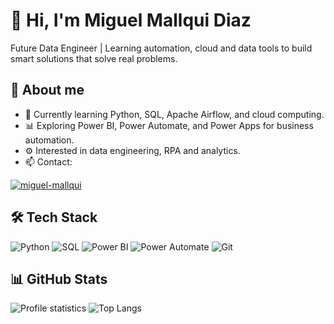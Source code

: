 # 👋 Hi, I'm Miguel Mallqui Diaz

Future Data Engineer | Learning automation, cloud and data tools to build smart solutions that solve real problems.

## 📖 About me
* 🌱 Currently learning Python, SQL, Apache Airflow, and cloud computing.
* 📊 Exploring Power BI, Power Automate, and Power Apps for business automation.
* ⚙️ Interested in data engineering, RPA and analytics.
* 📫 Contact:
<a href="https://www.linkedin.com/in/miguelmallqui" target="_blank">
  <img src="https://img.shields.io/badge/LinkedIn-0A66C2.svg?style=for-the-badge&logo=linkedin&logoColor=ffffff" alt="miguel-mallqui" />
</a>

## 🛠️ Tech Stack
![Python](https://img.shields.io/badge/Python-D3D3D3?style=for-the-badge&logo=python&logoColor=3776AB)
![SQL](https://img.shields.io/badge/SQL-D3D3D3?style=for-the-badge&logo=postgresql&logoColor=336791)
![Power BI](https://img.shields.io/badge/Power_BI-D3D3D3?style=for-the-badge&logo=powerbi&logoColor=F2C811)
![Power Automate](https://img.shields.io/badge/Power_Automate-D3D3D3?style=for-the-badge&logo=microsoft&logoColor=0078D4)
![Git](https://img.shields.io/badge/Git-D3D3D3?style=for-the-badge&logo=git&logoColor=F05032)

## 📊 GitHub Stats
![Profile statistics](https://github-readme-stats.vercel.app/api?username=miguelmallquidiaz&show_icons=true&theme=tokyonight)
![Top Langs](https://github-readme-stats.vercel.app/api/top-langs/?username=miguelmallquidiaz&hide_progress=true&theme=tokyonight)

